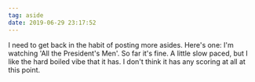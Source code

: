 ```yaml
---
tag: aside
date: 2019-06-29 23:17:52
---
```

I need to get back in the habit of posting more asides. Here's one: I'm watching 'All the President's Men'. So far it's fine. A little slow paced, but I like the hard boiled vibe that it has. I don't think it has any scoring at all at this point. 